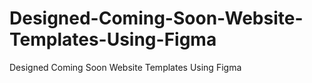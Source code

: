 # Designed-Coming-Soon-Website-Templates-Using-Figma
 Designed Coming Soon Website Templates Using Figma
